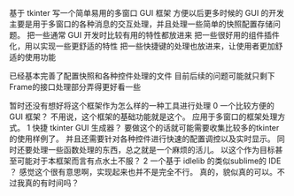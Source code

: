 基于 tkinter 写一个简单易用的多窗口 GUI 框架
方便以后更多时候的 GUI 的开发
主要是用于多窗口的各种消息的交互处理，并且处理一些简单的快照配置存储问题。
把一些通常 GUI 开发时比较有用的特性都放进来
把一些很好用的组件插件化，用以实现一些更舒适的特性
把一些快捷键的处理也放进来，让使用者更加舒适的使用功能

已经基本完善了配置快照和各种控件处理的文件
目前后续的问题可能就只剩下Frame的接口处理部分弄得更好看一些

暂时还没有想好将这个框架作为怎么样的一种工具进行处理
0 一个比较方便的 GUI 框架？
    不用说，这个框架的基础功能就是这个。
    应用于多窗口的框架处理方式。
1 快捷 tkinter GUI 生成器？
    要做这个的话就可能需要收集比较多的tkinter 的使用样例了。
    并且还需要针对各种控件进行快速的配置调控以及实时显示。
    同时还要处理一些函数处理的东西，总之就是一个麻烦的活儿。
    以这个作为目标甚至可能对于本框架而言有点水土不服？
2 一个基于 idlelib 的类似sublime的 IDE ？
    感觉这个很有意思啊，实现起来也并不是完全不行。
    真的，貌似真的可以。不过我真的有时间吗？